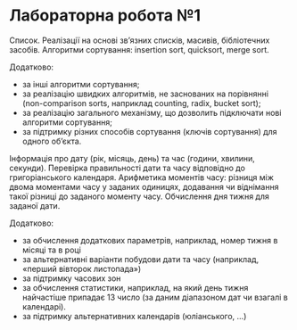 # Лабораторна робота №1

Список. Реалізації на основі зв’язних списків, масивів, бібліотечних засобів. Алгоритми сортування: insertion sort, quicksort, merge sort. 

Додатково:  
* за інші алгоритми сортування; 
* за реалізацію швидких алгоритмів, не заснованих на порівнянні (non-comparison sorts, наприклад counting, radix, bucket sort); 
* за реалізацію загального механізму, що дозволить підключати нові алгоритми сортування;
* за підтримку різних способів сортування (ключів сортування)  для одного об’єкта.

Інформація про дату (рік, місяць, день) та час (години, хвилини, секунди). Перевірка правильності дати та часу відповідно до григоріанського календаря. Арифметика моментів часу: різниця між двома моментами часу у заданих одиницях, додавання чи віднімання такої різниці до заданого моменту часу. Обчислення дня тижня для заданої дати.

Додатково:  
* за обчислення додаткових параметрів, наприклад, номер тижня в місяці та в році
* за альтернативні варіанти побудови дати та часу (наприклад, «перший вівторок листопада»)
* за підтримку часових зон
* за обчислення статистики, наприклад, на який день тижня найчастіше припадає 13 число (за даним діапазоном дат чи взагалі в календарі).
* за підтримку альтернативних календарів (юліанського, …)
